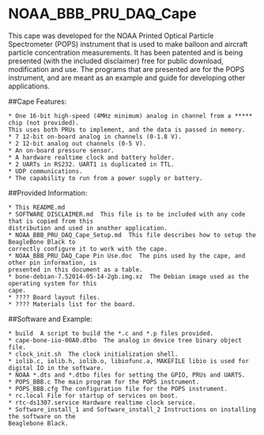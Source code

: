 # NOAA_BBB_PRU_DAQ_Cape

<p>This cape was developed for the NOAA Printed Optical Particle Spectrometer (POPS) instrument that 
is used to make balloon and aircraft particle concentration measurements.  It has been patented and 
is being presented (with the included disclaimer) free for public download, modification and use.  
The programs that are presented are for the POPS instrument, and are meant as an example and guide 
for developing other applications.

##Cape Features:

	* One 16-bit high-speed (4MHz minimum) analog in channel from a ***** chip (not provided).  
	This uses both PRUs to implement, and the data is passed in memory.
	* 7 12-bit on-board analog in channels (0-1.8 V).
	* 2 12-bit analog out channels (0-5 V).
	* An on-board pressure sensor.
	* A hardware realtime clock and battery holder.
	* 2 UARTs in RS232. UART1 is duplicated in TTL.
	* UDP communications.
	* The capability to run from a power supply or battery.

##Provided Information:

	* This README.md
	* SOFTWARE DISCLAIMER.md  This file is to be included with any code that is copied from this 
	distribution and used in another application.
	* NOAA_BBB_PRU_DAQ_Cape_Setup.md  This file describes how to setup the BeagleBone Black to 
	correctly configure it to work with the cape.
	* NOAA_BBB_PRU_DAQ_Cape Pin Use.doc  The pins used by the cape, and other pin information, is 
	presented in this document as a table.
	* bone-debian-7.52014-05-14-2gb.img.xz  The Debian image used as the operating system for this 
	cape.
	* ???? Board layout files.
	* ???? Materials list for the board.
	
##Software and Example:

	* build  A script to build the *.c and *.p files provided.
	* cape-bone-iio-00A0.dtbo  The analog in device tree binary object file.
	* clock_init.sh  The clock initialization shell.
	* iolib.c, iolib.h, iolib.o, libiofunc.a, MAKEFILE libio is used for digital IO in the software.
	* NOAA *.dts and *.dtbo files for setting the GPIO, PRUs and UARTS.
	* POPS_BBB.c The main program for the POPS instrument.
	* POPS_BBB.cfg The configuration file for the POPS instrument.
	* rc.local File for startup of services on boot.
	* rtc-ds1307.service Hardware realtime clock service.
	* Software_install_1 and Software_install_2 Instructions on installing the software on the 
	Beaglebone Black.
	